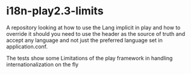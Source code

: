 # i18n-play2.3-limits

A repository looking at how to use the Lang implicit in play and how to override it should you need to use the header as the source of truth and accept any language and not just the preferred language set in application.conf.

The tests show some Limitations of the play framework in handling internationalization on the fly 

